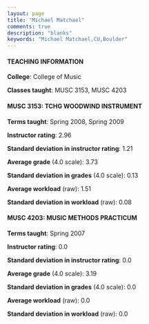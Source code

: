 ```yaml
---
layout: page
title: "Michael Matchael" 
comments: true
description: "blanks"
keywords: "Michael Matchael,CU,Boulder"
---
```

<head>
<script src="https://ajax.googleapis.com/ajax/libs/jquery/2.1.3/jquery.min.js"></script>
<script src="https://dl.dropboxusercontent.com/s/pc42nxpaw1ea4o9/highcharts.js?dl=0"></script>
<!-- <script src="../assets/js/highcharts.js"></script> -->
<style type="text/css">@font-face {
	font-family: "Bebas Neue";
	src: url(https://www.filehosting.org/file/details/544349/BebasNeue Regular.otf) format("opentype");
	}
	h1.Bebas { 
		font-family: "Bebas Neue", Verdana, Tahoma;
	}
</style>
</head>
	   
#### TEACHING INFORMATION

**College**: College of Music

**Classes taught**: MUSC 3153, MUSC 4203

#### MUSC 3153: TCHG WOODWIND INSTRUMENT

**Terms taught**: Spring 2008, Spring 2009

**Instructor rating**: 2.96

**Standard deviation in instructor rating**: 1.21

**Average grade** (4.0 scale): 3.73

**Standard deviation in grades** (4.0 scale): 0.13

**Average workload** (raw): 1.51

**Standard deviation in workload** (raw): 0.08

#### MUSC 4203: MUSIC METHODS PRACTICUM

**Terms taught**: Spring 2007

**Instructor rating**: 0.0

**Standard deviation in instructor rating**: 0.0

**Average grade** (4.0 scale): 3.19

**Standard deviation in grades** (4.0 scale): 0.0

**Average workload** (raw): 0.0

**Standard deviation in workload** (raw): 0.0

